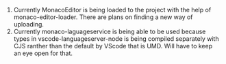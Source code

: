 1. Currently MonacoEditor is being loaded to the project with the help of monaco-editor-loader. There are plans on finding a new way of uploading.
2. Currently monaco-laguageservice is being able to be used because types in vscode-languageserver-node is being compiled separately with CJS ranther than the default by VScode that is UMD. Will have to keep an eye open for that.